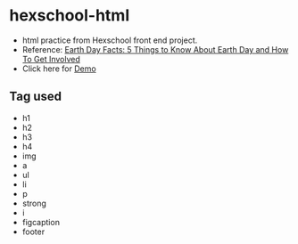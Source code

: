 # hexschool-html
- html practice from Hexschool front end project.
- Reference: [Earth Day Facts: 5 Things to Know About Earth Day and How To Get Involved](https://earth.org/earth-day-facts/)
- Click here for [Demo](https://vu3xk41997.github.io/hexschool_html/)

## Tag used
* h1
* h2
* h3
* h4
* img
* a
* ul
* li
* p
* strong
* i
* figcaption
* footer
